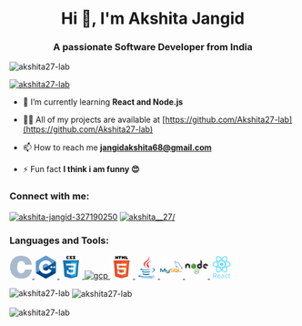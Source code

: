 <h1 align="center">Hi 👋, I'm Akshita Jangid</h1>
<h3 align="center">A passionate Software Developer from India</h3>

<p align="left"> <img src="https://komarev.com/ghpvc/?username=akshita27-lab&label=Profile%20views&color=0e75b6&style=flat" alt="akshita27-lab" /> </p>

<p align="left"> <a href="https://github.com/ryo-ma/github-profile-trophy"><img src="https://github-profile-trophy.vercel.app/?username=akshita27-lab" alt="akshita27-lab" /></a> </p>

- 🌱 I’m currently learning **React and Node.js**

- 👨‍💻 All of my projects are available at [https://github.com/Akshita27-lab](https://github.com/Akshita27-lab)

- 📫 How to reach me **jangidakshita68@gmail.com**

- ⚡ Fun fact **I think i am funny 😍**

<h3 align="left">Connect with me:</h3>
<p align="left">
<a href="https://linkedin.com/in/akshita-jangid-327190250" target="blank"><img align="center" src="https://raw.githubusercontent.com/rahuldkjain/github-profile-readme-generator/master/src/images/icons/Social/linked-in-alt.svg" alt="akshita-jangid-327190250" height="30" width="40" /></a>
<a href="https://www.leetcode.com/akshita__27/" target="blank"><img align="center" src="https://raw.githubusercontent.com/rahuldkjain/github-profile-readme-generator/master/src/images/icons/Social/leet-code.svg" alt="akshita__27/" height="30" width="40" /></a>
</p>

<h3 align="left">Languages and Tools:</h3>
<p align="left"> <a href="https://www.cprogramming.com/" target="_blank" rel="noreferrer"> <img src="https://raw.githubusercontent.com/devicons/devicon/master/icons/c/c-original.svg" alt="c" width="40" height="40"/> </a> <a href="https://www.w3schools.com/cpp/" target="_blank" rel="noreferrer"> <img src="https://raw.githubusercontent.com/devicons/devicon/master/icons/cplusplus/cplusplus-original.svg" alt="cplusplus" width="40" height="40"/> </a> <a href="https://www.w3schools.com/css/" target="_blank" rel="noreferrer"> <img src="https://raw.githubusercontent.com/devicons/devicon/master/icons/css3/css3-original-wordmark.svg" alt="css3" width="40" height="40"/> </a> <a href="https://cloud.google.com" target="_blank" rel="noreferrer"> <img src="https://www.vectorlogo.zone/logos/google_cloud/google_cloud-icon.svg" alt="gcp" width="40" height="40"/> </a> <a href="https://www.w3.org/html/" target="_blank" rel="noreferrer"> <img src="https://raw.githubusercontent.com/devicons/devicon/master/icons/html5/html5-original-wordmark.svg" alt="html5" width="40" height="40"/> </a> <a href="https://www.java.com" target="_blank" rel="noreferrer"> <img src="https://raw.githubusercontent.com/devicons/devicon/master/icons/java/java-original.svg" alt="java" width="40" height="40"/> </a> <a href="https://www.mysql.com/" target="_blank" rel="noreferrer"> <img src="https://raw.githubusercontent.com/devicons/devicon/master/icons/mysql/mysql-original-wordmark.svg" alt="mysql" width="40" height="40"/> </a> <a href="https://nodejs.org" target="_blank" rel="noreferrer"> <img src="https://raw.githubusercontent.com/devicons/devicon/master/icons/nodejs/nodejs-original-wordmark.svg" alt="nodejs" width="40" height="40"/> </a> <a href="https://reactjs.org/" target="_blank" rel="noreferrer"> <img src="https://raw.githubusercontent.com/devicons/devicon/master/icons/react/react-original-wordmark.svg" alt="react" width="40" height="40"/> </a> </p>

<p><img align="left" src="https://github-readme-stats.vercel.app/api/top-langs?username=akshita27-lab&show_icons=true&locale=en&layout=compact" alt="akshita27-lab" /></p>

<p>&nbsp;<img align="center" src="https://github-readme-stats.vercel.app/api?username=akshita27-lab&show_icons=true&locale=en" alt="akshita27-lab" /></p>

<p><img align="center" src="https://github-readme-streak-stats.herokuapp.com/?user=akshita27-lab&" alt="akshita27-lab" /></p>
